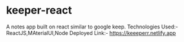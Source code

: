 # keeper-react
A notes app built on react similar to google keep.
Technologies Used:- ReactJS,MAterialUI,Node 
Deployed Link:- https://keeeperr.netlify.app


